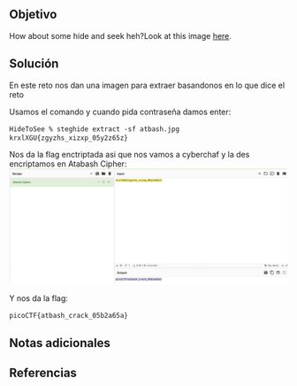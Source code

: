 ## Objetivo
How about some hide and seek heh?Look at this image [here](https://artifacts.picoctf.net/c/237/atbash.jpg).
## Solución
En este reto nos dan una imagen para extraer basandonos en lo que dice el reto

Usamos el comando y cuando pida contraseña damos enter:
```
HideToSee % steghide extract -sf atbash.jpg 
krxlXGU{zgyzhs_xizxp_05y2z65z}
```

Nos da la flag enctriptada asi que nos vamos a cyberchaf y la des encriptamos en Atabash Cipher:
![HideToSee](/imagenes/HideToSee.png)

Y nos da la flag:
```
picoCTF{atbash_crack_05b2a65a}
```
## Notas adicionales
## Referencias